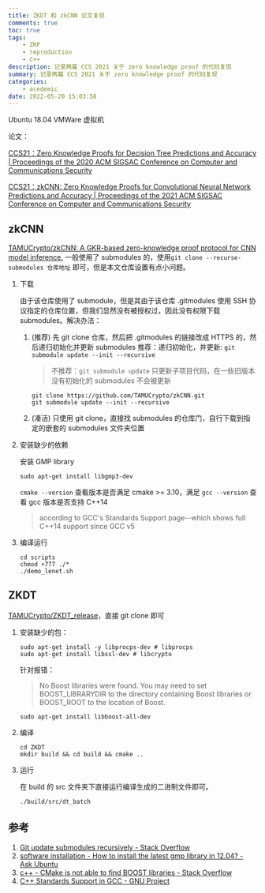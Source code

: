 ```yaml
---
title: ZKDT 和 zkCNN 论文复现
comments: true
toc: true
tags:
    - ZKP
    - reproduction
    - C++
description: 记录两篇 CCS 2021 关于 zero knowledge proof 的代码复现
summary: 记录两篇 CCS 2021 关于 zero knowledge proof 的代码复现
categories:
    - acedemic
date: 2022-05-20 15:03:58
---
```


Ubuntu 18.04 VMWare 虚拟机

论文：

[CCS21：Zero Knowledge Proofs for Decision Tree Predictions and Accuracy | Proceedings of the 2020 ACM SIGSAC Conference on Computer and Communications Security](https://dl.acm.org/doi/10.1145/3372297.3417278)

[CCS21：zkCNN: Zero Knowledge Proofs for Convolutional Neural Network Predictions and Accuracy | Proceedings of the 2021 ACM SIGSAC Conference on Computer and Communications Security](https://dl.acm.org/doi/abs/10.1145/3460120.3485379)

## zkCNN

[TAMUCrypto/zkCNN: A GKR-based zero-knowledge proof protocol for CNN model inference.](https://github.com/TAMUCrypto/zkCNN)
一般使用了 submodules 的，使用`git clone --recurse-submodules 仓库地址` 即可，但是本文仓库设置有点小问题。

1. 下载

    由于该仓库使用了 submodule，但是其由于该仓库 .gitmodules 使用 SSH 协议指定的仓库位置，但我们显然没有被授权过，因此没有权限下载 submodules。解决办法：

    1. (推荐) 先 git clone 仓库，然后把 .gitmodules 的链接改成 HTTPS 的，然后递归初始化并更新 submodules
       推荐：递归初始化，并更新: `git submodule update --init --recursive`

        > 不推荐：`git submodule update` 只更新子项目代码，在一些旧版本没有初始化的 submodules 不会被更新

        ```shell
        git clone https://github.com/TAMUCrypto/zkCNN.git
        git submodule update --init --recursive
        ```

    2. (凑活) 只使用 git clone，直接找 submodules 的仓库门，自行下载到指定的嵌套的 submodules 文件夹位置

2. 安装缺少的依赖

    安装 GMP library

    ```shell
    sudo apt-get install libgmp3-dev
    ```

    `cmake --version` 查看版本是否满足 cmake >= 3.10，满足
    `gcc --version` 查看 gcc 版本是否支持 C++14

    > according to GCC's Standards Support page--which shows full C++14 support since GCC v5

3. 编译运行

    ```shell
    cd scripts
    chmod +777 ./*
    ./demo_lenet.sh
    ```

## ZKDT

[TAMUCrypto/ZKDT_release](https://github.com/TAMUCrypto/ZKDT_release)，直接 git clone 即可

1. 安装缺少的包：

    ```shell
    sudo apt-get install -y libprocps-dev # libprocps
    sudo apt-get install libssl-dev # libcrypto
    ```

    针对报错：

    > No Boost libraries were found. You may need to set BOOST_LIBRARYDIR to the
    > directory containing Boost libraries or BOOST_ROOT to the location of
    > Boost.

    ```shell
    sudo apt-get install libboost-all-dev
    ```

2. 编译

    ```shell
    cd ZKDT
    mkdir build && cd build && cmake ..
    ```

3. 运行

    在 build 的 src 文件夹下直接运行编译生成的二进制文件即可。

    ```shell
    ./build/src/dt_batch
    ```

## 参考

1. [Git update submodules recursively - Stack Overflow](https://stackoverflow.com/questions/10168449/git-update-submodules-recursively)
2. [software installation - How to install the latest gmp library in 12.04? - Ask Ubuntu](https://askubuntu.com/questions/207724/how-to-install-the-latest-gmp-library-in-12-04)
3. [c++ - CMake is not able to find BOOST libraries - Stack Overflow](https://stackoverflow.com/questions/24173330/cmake-is-not-able-to-find-boost-libraries)
4. [C++ Standards Support in GCC - GNU Project](https://gcc.gnu.org/projects/cxx-status.html#cxx14)
